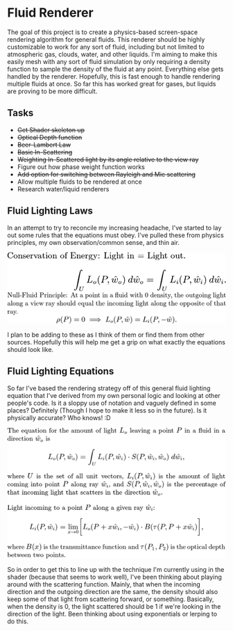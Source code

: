 # Fluid Renderer
The goal of this project is to create a physics-based screen-space rendering algorithm for general fluids. This renderer should be highly customizable to work for any sort of fluid, including but not limited to atmospheric gas, clouds, water, and other liquids. I'm aiming to make this easily mesh with any sort of fluid simulation by only requiring a density function to sample the density of the fluid at any point. Everything else gets handled by the renderer. Hopefully, this is fast enough to handle rendering multiple fluids at once. So far this has worked great for gases, but liquids are proving to be more difficult.

## Tasks
- ~~Get Shader skeleton up~~
- ~~Optical Depth function~~
- ~~Beer-Lambert Law~~
- ~~Basic In-Scattering~~
- ~~Weighting In-Scattered light by its angle relative to the view ray~~
- Figure out how phase weight function works
- ~~Add option for switching between Rayleigh and Mie scattering~~
- Allow multiple fluids to be rendered at once
- Research water/liquid renderers

## Fluid Lighting Laws
In an attempt to try to reconcile my increasing headache, I've started to lay out some rules that the equations must obey. I've pulled these from physics principles, my own observation/common sense, and thin air.

<p align="center">
<img src="README-Pics/fluidLightingEquation3.png" alt="Conservation of Energy as it applies to lighting" style="width: 40em;"/>
<img src="README-Pics/fluidLightingEquation4.png" alt="Null-Fluid Principle" style="width: 40em;"/>
</p>

I plan to be adding to these as I think of them or find them from other sources. Hopefully this will help me get a grip on what exactly the equations should look like.

## Fluid Lighting Equations

So far I've based the rendering strategy off of this general fluid lighting equation that I've derived from my own personal logic and looking at other people's code. Is it a sloppy use of notation and vaguely defined in some places? Definitely (Though I hope to make it less so in the future). Is it physically accurate? Who knows! :D

<p align="center">
<img src="README-Pics/fluidLightingEquation2.png" alt="Self-derived Fluid Lighting Equation" style="width: 40em;"/>
</p>

So in order to get this to line up with the technique I'm currently using in the shader (because that seems to work well), I've been thinking about playing around with the scattering function. Mainly, that when the incoming direction and the outgoing direction are the same, the density should also keep some of that light from scattering forward, or something. Basically, when the density is 0, the light scattered should be 1 if we're looking in the direction of the light. Been thinking about using exponentials or lerping to do this.